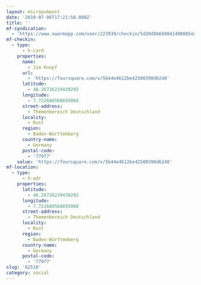 ```yaml
---
layout: micropubpost
date: '2019-07-06T17:21:58.000Z'
title: ''
mf-syndication:
  - 'https://www.swarmapp.com/user/223939/checkin/5d20d8b6680d1400085ea41f'
mf-checkin:
  - type:
      - h-card
    properties:
      name:
        - Jim Knopf
      url:
        - 'https://foursquare.com/v/5b44e4612be42500390d6248'
      latitude:
        - 48.26726219430292
      longitude:
        - 7.722680568695068
      street-address:
        - Themenbereich Deutschland
      locality:
        - Rust
      region:
        - Baden-Württemberg
      country-name:
        - Germany
      postal-code:
        - '77977'
    value: 'https://foursquare.com/v/5b44e4612be42500390d6248'
mf-location:
  - type:
      - h-adr
    properties:
      latitude:
        - 48.26726219430292
      longitude:
        - 7.722680568695068
      street-address:
        - Themenbereich Deutschland
      locality:
        - Rust
      region:
        - Baden-Württemberg
      country-name:
        - Germany
      postal-code:
        - '77977'
slug: '62518'
category: social
---
```

